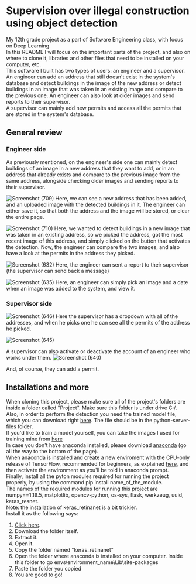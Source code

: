 # Supervision over illegal construction using object detection
My 12th grade project as a part of Software Engineering class, with focus on Deep Learning.\
In this README I will focus on the important parts of the project, and also on where to clone it, libraries and other files that need to be installed on your computer, etc.\
This software I built has two types of users: an engineer and a supervisor.\
An engineer can add an address that still doesn't exist in the system's database and detect buildings in the image of the new address or detect buildings in an image that was taken in an existing image and compare to the previous one. An engineer can also look at older images and send reports to their supervisor.\
A supervisor can mainly add new permits and access all the permits that are stored in the system's database.
## General review
### Engineer side
As previously mentioned, on the engineer's side one can mainly detect buildings of an image in a new address that they want to add, or in an address that already exists and compare to the previous image from the same address, alongside checking older images and sending reports to their supervisor.

![Screenshot (709)](https://user-images.githubusercontent.com/54028042/126899234-63ef5805-791a-4e03-827a-24f5447ff2af.png)
Here, we can see a new address that has been added, and an uploaded image with the detected buildings in it. The engineer can either save it, so that both the address and the image will be stored, or clear the entire page.

![Screenshot (710)](https://user-images.githubusercontent.com/54028042/126899527-876052ee-5bd7-4909-890e-d3a0b3c1315d.png)
Here, we wanted to detect buildings in a new image that was taken in an existing address, so we picked the address, got the most recent image of this address, and simply clicked on the button that activates the detection. Now, the engineer can compare the two images, and also have a look at the permits in the address they picked.

![Screenshot (632)](https://user-images.githubusercontent.com/54028042/127483018-f5df3cd7-45a9-4c9e-8757-189774cb8472.png)
Here, the engineer can sent a report to their supervisor (the supervisor can send back a message)

![Screenshot (635)](https://user-images.githubusercontent.com/54028042/127490139-69ef9a2b-aabb-4b2e-9fb6-f2e26364d06a.png)
Here, an engineer can simply pick an image and a date when an image was added to the system, and view it.
### Supervisor side
![Screenshot (646)](https://user-images.githubusercontent.com/54028042/127498144-e3094a60-87fe-4839-b056-abb7bdf1d465.png)
Here the supervisor has a dropdown with all of the addresses, and when he picks one he can see all the permits of the address he picked.

![Screenshot (645)](https://user-images.githubusercontent.com/54028042/127498355-21990448-1941-4022-a1c3-88e3ef02a186.png)

A supervisor can also activate or deactivate the account of an engineer who works under them.
![Screenshot (640)](https://user-images.githubusercontent.com/54028042/127507155-e111ca12-495d-40bd-9954-7d1d06b2a301.png)

And, of course, they can add a permit.
## Installations and more
When cloning this project, please make sure all of the project's folders are inside a folder called "Project". Make sure this folder is under drive C:/.\
Also, in order to perform the detection you need the trained model file, which you can download right [here](https://drive.google.com/file/d/15T92FcBdU5371rgYS91RdcfZB7mSAlUK/view?usp=sharing). The file should be in the python-server-files folder.\
If you'd like to train a model yourself, you can take the images I used for training mine from [here](https://www.kaggle.com/kbhartiya83/swimming-pool-and-car-detection)\
In case you don't have anaconda installed, please download [anaconda](https://www.anaconda.com/products/individual) (go all the way to the bottom of the page).\
When anaconda is installed and create a new enviroment with the CPU-only release of TensorFlow, recommended for beginners, as explained [here](https://docs.anaconda.com/anaconda/user-guide/tasks/tensorflow/), and then activate the environment as you'll be told in anaconda prompt.\
Finally, install all the pyton modules required for running the project properly, by using the command pip install name_of_the_module.\
The names of the required modules for running this project are numpy==1.19.5, matplotlib, opencv-python, os-sys, flask, werkzeug, uuid, keras_resnet.\
Note: the installation of keras_retinanet is a bit trickier.\
Install it as the following says:
1. [Click here](https://pypi.org/project/keras-retinanet/#files).
2. Download the folder itself.
3. Extract it.
4. Open it.
5. Copy the folder named "keras_retinanet"
6. Open the folder where anaconda is installed on your computer. Inside this folder to go envs\environment_name\Lib\site-packages
7. Paste the folder you copied
8. You are good to go!
